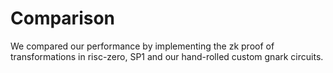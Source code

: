 # Comparison

We compared our performance by implementing the zk proof of transformations in risc-zero, SP1 and our
hand-rolled custom gnark circuits.